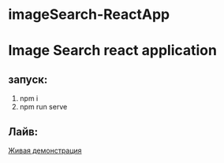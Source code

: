# imageSearch-ReactApp

# Image Search react application

## запуск:

1. npm i
2. npm run serve


## Лайв:

[Живая демонстрация](https://the-arthur.github.io/imageSearch-ReactApp/)


